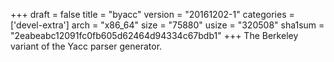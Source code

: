 +++
draft = false
title = "byacc"
version = "20161202-1"
categories = ['devel-extra']
arch = "x86_64"
size = "75880"
usize = "320508"
sha1sum = "2eabeabc12091fc0fb605d62464d94334c67bdb1"
+++
The Berkeley variant of the Yacc parser generator.